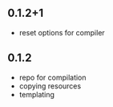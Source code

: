 ## 0.1.2+1

 - reset options for compiler

## 0.1.2

 - repo for compilation
 - copying resources
 - templating
